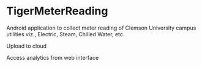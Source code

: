 # TigerMeterReading
Android application to collect meter reading of Clemson University campus utilities viz., Electric, Steam, Chilled Water, etc.

Upload to cloud

Access analytics from web interface
